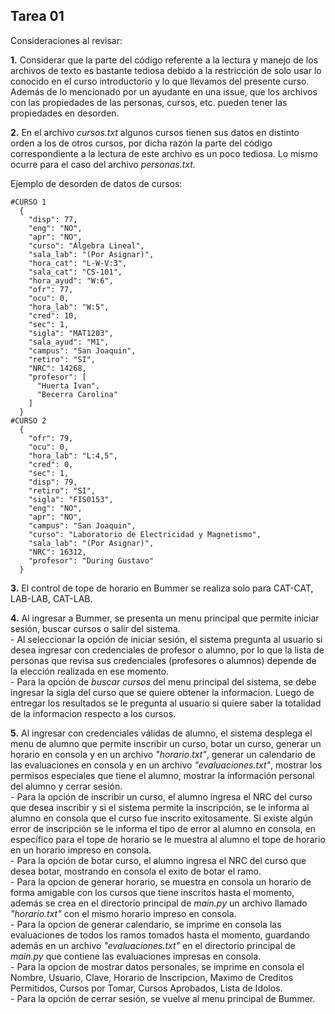 ﻿## Tarea 01

Consideraciones al revisar:

**1.** Considerar que la parte del código referente a la lectura y manejo de los archivos de texto es bastante tediosa debido a la restricción de solo usar lo conocido en el curso introductorio y lo que llevamos del presente curso. Además de lo mencionado por un ayudante en una issue, que los archivos con las propiedades de las personas, cursos, etc. pueden tener las propiedades en desorden.

**2.** En el archivo *cursos.txt* algunos cursos tienen sus datos en distinto orden a los de otros cursos, por dicha razón la parte del código correspondiente a la lectura de este archivo es un poco tediosa. Lo mismo ocurre para el caso del archivo *personas.txt*.

Ejemplo de desorden de datos de cursos:
```
#CURSO 1
  {
    "disp": 77,
    "eng": "NO",
    "apr": "NO",
    "curso": "Álgebra Lineal",
    "sala_lab": "(Por Asignar)",
    "hora_cat": "L-W-V:3",
    "sala_cat": "CS-101",
    "hora_ayud": "W:6",
    "ofr": 77,
    "ocu": 0,
    "hora_lab": "W:5",
    "cred": 10,
    "sec": 1,
    "sigla": "MAT1203",
    "sala_ayud": "M1",
    "campus": "San Joaquin",
    "retiro": "SI",
    "NRC": 14268,
    "profesor": [
      "Huerta Ivan",
      "Becerra Carolina"
    ]
  }
#CURSO 2
  {
    "ofr": 79,
    "ocu": 0,
    "hora_lab": "L:4,5",
    "cred": 0,
    "sec": 1,
    "disp": 79,
    "retiro": "SI",
    "sigla": "FIS0153",
    "eng": "NO",
    "apr": "NO",
    "campus": "San Joaquin",
    "curso": "Laboratorio de Electricidad y Magnetismo",
    "sala_lab": "(Por Asignar)",
    "NRC": 16312,
    "profesor": "During Gustavo"
  } 
```

**3.** El control de tope de horario en Bummer se realiza solo para CAT-CAT, LAB-LAB, CAT-LAB.

**4.** Al ingresar a Bummer, se presenta un menu principal que permite iniciar sesión, buscar cursos o salir del sistema.
<br>  - Al seleccionar la opción de iniciar sesión, el sistema pregunta al usuario si desea ingresar con credenciales de profesor o alumno, por lo que la lista de personas que revisa sus credenciales (profesores o alumnos) depende de la elección realizada en ese momento. 
<br>  - Para la opción de *buscar cursos* del menu principal del sistema, se debe ingresar la sigla del curso que se quiere obtener la informacion. Luego de entregar los resultados se le pregunta al usuario si quiere saber la totalidad de la informacion respecto a los cursos.

**5.** Al ingresar con credenciales válidas de alumno, el sistema desplega el menu de alumno que permite inscribir un curso, botar un curso, generar un horario en consola y en un archivo *"horario.txt"*, generar un calendario de las evaluaciones en consola y en un archivo *"evaluaciones.txt"*,
mostrar los permisos especiales que tiene el alumno,
mostrar la información personal del alumno y cerrar sesión.
<br>  - Para la opción de inscribir un curso, el alumno ingresa
el NRC del curso que desea inscribir y si el sistema permite la inscripción, 
se le informa al alumno
en consola que el curso fue inscrito exitosamente.
Si existe algún error de inscripción se le informa el tipo de error al alumno en consola, en
específico para el tope de horario se le muestra al alumno el tope de horario en un horario impreso en consola.
<br>  - Para la opción de botar curso, el alumno ingresa el NRC del curso que desea botar, mostrando en consola el exito de botar el ramo.
<br>  - Para la opcion de generar horario, se muestra en consola un horario de forma amigable con los cursos que tiene inscritos hasta el momento,
además se crea en el directorio principal de *main.py* un archivo llamado *"horario.txt"* con el mismo horario 
impreso en consola.
<br>  - Para la opcion de generar calendario, se imprime en consola las evaluaciones de todos los ramos tomados hasta el momento, 
guardando además en un archivo *"evaluaciones.txt"* en el directorio principal de *main.py* que contiene las evaluaciones impresas en consola.
<br>  - Para la opcion de mostrar datos personales, se imprime en consola el Nombre, Usuario, Clave, Horario de Inscripcion, Maximo de Creditos Permitidos, Cursos por Tomar, Cursos Aprobados, Lista de Idolos.
<br>  - Para la opción de cerrar sesión, se vuelve al menu principal de Bummer.